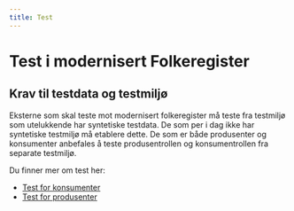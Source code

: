 ```yaml
---
title: Test
---
```


# Test i modernisert Folkeregister
 
## Krav til testdata og testmiljø
Eksterne som skal teste mot modernisert folkeregister må teste fra testmiljø som utelukkende har syntetiske testdata. De som per i dag ikke har syntetiske testmiljø må etablere dette. De som er både produsenter og konsumenter anbefales å teste produsentrollen og konsumentrollen fra separate testmiljø.

Du finner mer om test her: 
 
* [Test for konsumenter](https://skatteetaten.github.io/folkeregisteret-api-dokumentasjon/test-for-konsumenter/)
* [Test for produsenter](https://skatteetaten.github.io/folkeregisteret-api-dokumentasjon/test-for-produsenter/)
 

 

